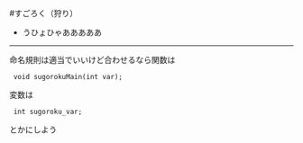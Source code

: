 #すごろく（狩り）
* うひょひゃあああああ 
--------------------
命名規則は適当でいいけど合わせるなら関数は
```関数の命名規則
 void sugorokuMain(int var);
```
変数は
```変数の命名規則
 int sugoroku_var;
```
とかにしよう
